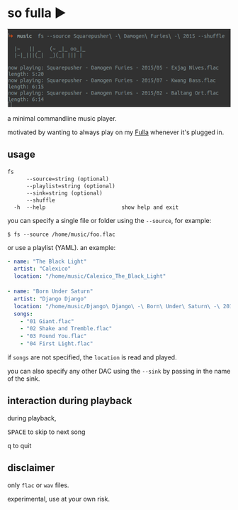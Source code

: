 # so fulla ►

![capture](https://github.com/qoelet/so-fulla/blob/master/so-fulla.png?raw=True)

a minimal commandline music player.

motivated by wanting to always play on my [Fulla](http://schiit.com/products/fulla) whenever it's plugged in.

## usage

```shell
fs
      --source=string (optional)
      --playlist=string (optional)
      --sink=string (optional)
      --shuffle
  -h  --help                        show help and exit
```

you can specify a single file or folder using the `--source`, for example:

```shell
$ fs --source /home/music/foo.flac
```

or use a playlist (YAML). an example:

```yaml
- name: "The Black Light"
  artist: "Calexico"
  location: "/home/music/Calexico_The_Black_Light"

- name: "Born Under Saturn"
  artist: "Django Django"
  location: "/home/music/Django\ Django\ -\ Born\ Under\ Saturn\ -\ 2015\ [FLAC]"
  songs:
    - "01 Giant.flac"
    - "02 Shake and Tremble.flac"
    - "03 Found You.flac"
    - "04 First Light.flac"
```
if `songs` are not specified, the `location` is read and played.

you can also specify any other DAC using the `--sink` by passing in the name of the sink.

## interaction during playback

during playback,

<kbd>SPACE</kbd> to skip to next song

<kbd>q</kbd> to quit

## disclaimer

only `flac` or `wav` files.

experimental, use at your own risk.
